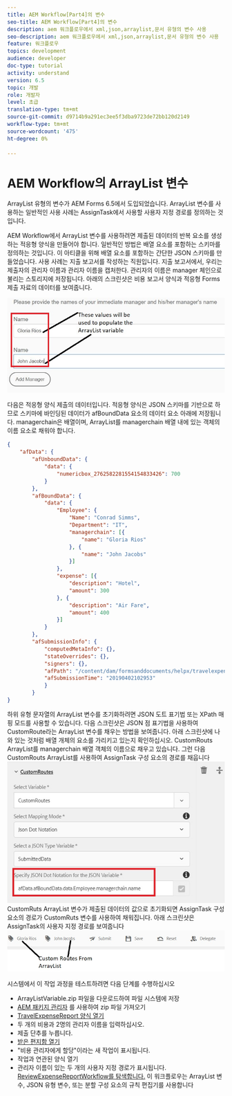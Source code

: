 ```yaml
---
title: AEM Workflow[Part4]의 변수
seo-title: AEM Workflow[Part4]의 변수
description: aem 워크플로우에서 xml,json,arraylist,문서 유형의 변수 사용
seo-description: aem 워크플로우에서 xml,json,arraylist,문서 유형의 변수 사용
feature: 워크플로우
topics: development
audience: developer
doc-type: tutorial
activity: understand
version: 6.5
topic: 개발
role: 개발자
level: 초급
translation-type: tm+mt
source-git-commit: d9714b9a291ec3ee5f3dba9723de72bb120d2149
workflow-type: tm+mt
source-wordcount: '475'
ht-degree: 0%

---
```



# AEM Workflow의 ArrayList 변수

ArrayList 유형의 변수가 AEM Forms 6.5에서 도입되었습니다. ArrayList 변수를 사용하는 일반적인 사용 사례는 AssignTask에서 사용할 사용자 지정 경로를 정의하는 것입니다.

AEM Workflow에서 ArrayList 변수를 사용하려면 제출된 데이터의 반복 요소를 생성하는 적응형 양식을 만들어야 합니다. 일반적인 방법은 배열 요소를 포함하는 스키마를 정의하는 것입니다. 이 아티클을 위해 배열 요소를 포함하는 간단한 JSON 스키마를 만들었습니다. 사용 사례는 지출 보고서를 작성하는 직원입니다. 지출 보고서에서, 우리는 제출자의 관리자 이름과 관리자 이름을 캡처한다. 관리자의 이름은 manager 체인으로 불리는 스토리지에 저장됩니다. 아래의 스크린샷은 비용 보고서 양식과 적응형 Forms 제출 자료의 데이터를 보여줍니다.

![지출 보고서](assets/expensereport.jpg)

다음은 적응형 양식 제출의 데이터입니다. 적응형 양식은 JSON 스키마를 기반으로 하므로 스키마에 바인딩된 데이터가 afBoundData 요소의 데이터 요소 아래에 저장됩니다. managerchain은 배열이며, ArrayList를 managerchain 배열 내에 있는 객체의 이름 요소로 채워야 합니다.

```json
{
    "afData": {
        "afUnboundData": {
            "data": {
                "numericbox_2762582281554154833426": 700
            }
        },
        "afBoundData": {
            "data": {
                "Employee": {
                    "Name": "Conrad Simms",
                    "Department": "IT",
                    "managerchain": [{
                        "name": "Gloria Rios"
                    }, {
                        "name": "John Jacobs"
                    }]
                },
                "expense": [{
                    "description": "Hotel",
                    "amount": 300
                }, {
                    "description": "Air Fare",
                    "amount": 400
                }]
            }
        },
        "afSubmissionInfo": {
            "computedMetaInfo": {},
            "stateOverrides": {},
            "signers": {},
            "afPath": "/content/dam/formsanddocuments/helpx/travelexpensereport",
            "afSubmissionTime": "20190402102953"
            }
        }
}
```

하위 유형 문자열의 ArrayList 변수를 초기화하려면 JSON 도트 표기법 또는 XPath 매핑 모드를 사용할 수 있습니다. 다음 스크린샷은 JSON 점 표기법을 사용하여 CustomRoute라는 ArrayList 변수를 채우는 방법을 보여줍니다. 아래 스크린샷에 나와 있는 것처럼 배열 개체의 요소를 가리키고 있는지 확인하십시오. CustomRouts ArrayList를 managerchain 배열 객체의 이름으로 채우고 있습니다.
그런 다음 CustomRouts ArrayList를 사용하여 AssignTask 구성 요소의 경로를 채웁니다
![사용자 지정 경로](assets/arraylist.jpg)
CustomRuts ArrayList 변수가 제출된 데이터의 값으로 초기화되면 AssignTask 구성 요소의 경로가 CustomRuts 변수를 사용하여 채워집니다. 아래 스크린샷은 AssignTask의 사용자 지정 경로를 보여줍니다
![asingtask](assets/customactions.jpg)

시스템에서 이 작업 과정을 테스트하려면 다음 단계를 수행하십시오

* ArrayListVariable.zip 파일을 다운로드하여 파일 시스템에 저장
* [AEM 패키지 관리자](assets/arraylistvariable.zip) 를 사용하여 zip 파일 가져오기
* [TravelExpenseReport 양식 열기](http://localhost:4502/content/dam/formsanddocuments/helpx/travelexpensereport/jcr:content?wcmmode=disabled)
* 두 개의 비용과 2명의 관리자 이름을 입력하십시오.
* 제출 단추를 누릅니다.
* [받은 편지함 열기](http://localhost:4502/aem/inbox)
* &quot;비용 관리자에게 할당&quot;이라는 새 작업이 표시됩니다.
* 작업과 연관된 양식 열기
* 관리자 이름이 있는 두 개의 사용자 지정 경로가 표시됩니다.
   [ReviewExpenseReportWorkflow를 탐색합니다.](http://localhost:4502/editor.html/conf/global/settings/workflow/models/ReviewExpenseReport.html) 이 워크플로우는 ArrayList 변수, JSON 유형 변수, 또는 분할 구성 요소의 규칙 편집기를 사용합니다
